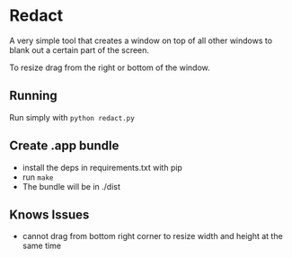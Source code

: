 # Redact

A very simple tool that creates a window on top of all other windows to blank out a certain part of the screen.

To resize drag from the right or bottom of the window.

## Running

Run simply with 
```python redact.py```

## Create .app bundle

- install the deps in requirements.txt with pip
- run
``` make ```
- The bundle will be in ./dist

## Knows Issues

- cannot drag from bottom right corner to resize width and height at the same time
